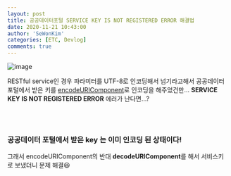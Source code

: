 ```yaml
---
layout: post
title: 공공데이터포털 SERVICE KEY IS NOT REGISTERED ERROR 해결법
date: 2020-11-21 10:43:00
author: 'SeWonKim'
categories: [ETC, Devlog]
comments: true
---
```


![image](https://user-images.githubusercontent.com/30452963/99864426-8c39c200-2be6-11eb-9d15-4750e6793248.png)

RESTful service인 경우 파라미터를 UTF-8로 인코딩해서 넘기라고해서 공공데이터 포털에서 받은 키를 [encodeURIComponent](https://developer.mozilla.org/ko/docs/Web/JavaScript/Reference/Global_Objects/encodeURIComponent)로 인코딩을 해주었건만... **SERVICE KEY IS NOT REGISTERED ERROR** 에러가 난다면...?

&nbsp;  
&nbsp;

### 공공데이터 포털에서 받은 key 는 이미 인코딩 된 상태이다!

그래서 encodeURIComponent의 반대 **decodeURIComponent**를 해서 서비스키로 보냈더니 문제 해결😆

&nbsp;  
&nbsp;
